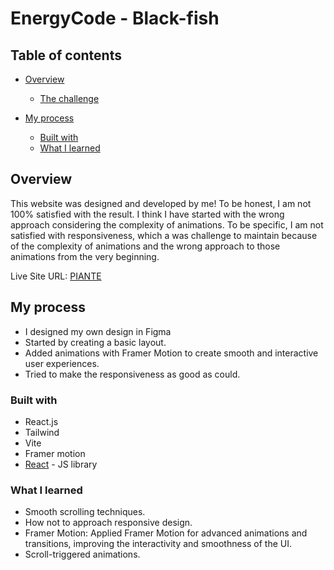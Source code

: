 # EnergyCode - Black-fish

## Table of contents

- [Overview](#overview)

  - [The challenge](#the-challenge)

- [My process](#my-process)
  - [Built with](#built-with)
  - [What I learned](#what-i-learned)

## Overview

This website was designed and developed by me!
To be honest, I am not 100% satisfied with the result. I think I have started with the wrong approach considering the complexity of animations.
To be specific, I am not satisfied with responsiveness, which a was challenge to maintain because of the complexity of animations and the wrong approach to those animations from the very beginning.

Live Site URL: [PIANTE](https://piante-web-1.netlify.app)

## My process

- I designed my own design in Figma
- Started by creating a basic layout.
- Added animations with Framer Motion to create smooth and interactive user experiences.
- Tried to make the responsiveness as good as could.

### Built with

- React.js
- Tailwind
- Vite
- Framer motion
- [React](https://reactjs.org/) - JS library

### What I learned

- Smooth scrolling techniques.
- How not to approach responsive design.
- Framer Motion: Applied Framer Motion for advanced animations and transitions, improving the interactivity and smoothness of the UI.
- Scroll-triggered animations.
